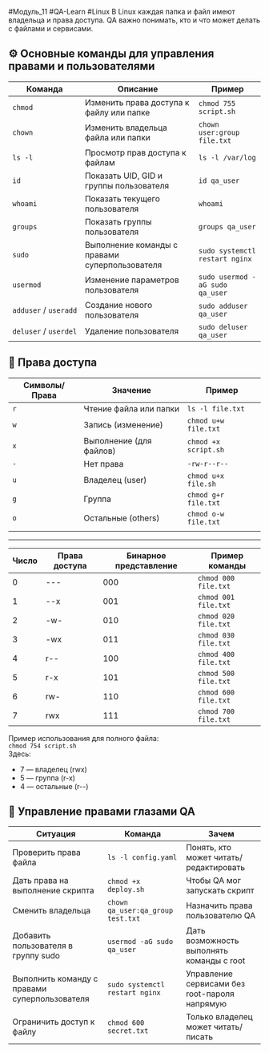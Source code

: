#Модуль_11 #QA-Learn #Linux
В Linux каждая папка и файл имеют владельца и права доступа. QA важно понимать, кто и что может делать с файлами и сервисами.

## ⚙️ Основные команды для управления правами и пользователями
| Команда               | Описание                                       | Пример                          |
| --------------------- | ---------------------------------------------- | ------------------------------- |
| `chmod`               | Изменить права доступа к файлу или папке       | `chmod 755 script.sh`           |
| `chown`               | Изменить владельца файла или папки             | `chown user:group file.txt`     |
| `ls -l`               | Просмотр прав доступа к файлам                 | `ls -l /var/log`                |
| `id`                  | Показать UID, GID и группы пользователя        | `id qa_user`                    |
| `whoami`              | Показать текущего пользователя                 | `whoami`                        |
| `groups`              | Показать группы пользователя                   | `groups qa_user`                |
| `sudo`                | Выполнение команды с правами суперпользователя | `sudo systemctl restart nginx`  |
| `usermod`             | Изменение параметров пользователя              | `sudo usermod -aG sudo qa_user` |
| `adduser` / `useradd` | Создание нового пользователя                   | `sudo adduser qa_user`          |
| `deluser` / `userdel` | Удаление пользователя                          | `sudo deluser qa_user`          |
## 📂 Права доступа
| Символы/Права | Значение                | Пример               |
| ------------- | ----------------------- | -------------------- |
| `r`           | Чтение файла или папки  | `ls -l file.txt`     |
| `w`           | Запись (изменение)      | `chmod u+w file.txt` |
| `x`           | Выполнение (для файлов) | `chmod +x script.sh` |
| `-`           | Нет права               | `-rw-r--r--`         |
| `u`           | Владелец (user)         | `chmod u+x file.sh`  |
| `g`           | Группа                  | `chmod g+r file.txt` |
| `o`           | Остальные (others)      | `chmod o-w file.txt` |
|               |                         |                      |

---

| Число | Права доступа | Бинарное представление | Пример команды       |
| ----- | ------------- | ---------------------- | -------------------- |
| 0     | ---           | 000                    | `chmod 000 file.txt` |
| 1     | --x           | 001                    | `chmod 001 file.txt` |
| 2     | -w-           | 010                    | `chmod 020 file.txt` |
| 3     | -wx           | 011                    | `chmod 030 file.txt` |
| 4     | r--           | 100                    | `chmod 400 file.txt` |
| 5     | r-x           | 101                    | `chmod 500 file.txt` |
| 6     | rw-           | 110                    | `chmod 600 file.txt` |
| 7     | rwx           | 111                    | `chmod 700 file.txt` |

Пример использования для полного файла:  
`chmod 754 script.sh`  
Здесь:

- 7 — владелец (rwx)
- 5 — группа (r-x)
- 4 — остальные (r--)
## 🧠 Управление правами глазами QA
|Ситуация|Команда|Зачем|
|---|---|---|
|Проверить права файла|`ls -l config.yaml`|Понять, кто может читать/редактировать|
|Дать права на выполнение скрипта|`chmod +x deploy.sh`|Чтобы QA мог запускать скрипт|
|Сменить владельца|`chown qa_user:qa_group test.txt`|Назначить права пользователю QA|
|Добавить пользователя в группу sudo|`usermod -aG sudo qa_user`|Дать возможность выполнять команды с root|
|Выполнить команду с правами суперпользователя|`sudo systemctl restart nginx`|Управление сервисами без root-пароля напрямую|
|Ограничить доступ к файлу|`chmod 600 secret.txt`|Только владелец может читать/писать|